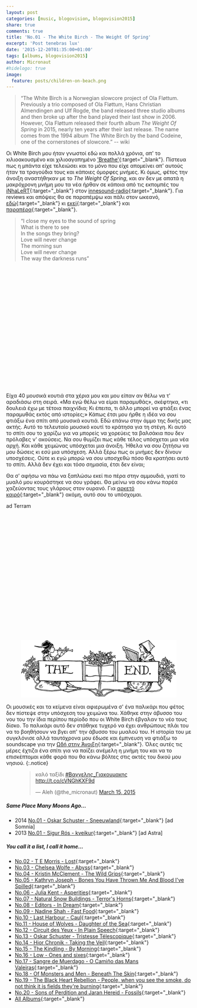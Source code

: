```yaml
---
layout: post
categories: [music, blogovision, blogovision2015]
share: true
comments: true
title: 'No.01 - The White Birch - The Weight Of Spring'
excerpt: 'Post tenebras lux'
date: '2015-12-20T01:35:00+01:00'
tags: [albums, blogovision2015]
author: Micronaut
#hidelogo: true
image:
  feature: posts/children-on-beach.png
---
```

>&ldquo;The White Birch is a Norwegian slowcore project of Ola Fløttum. Previously a trio composed of Ola Fløttum, Hans Christian Almendingen and Ulf Rogde, the band released three studio albums and then broke up after the band played their last show in 2006. However, Ola Fløttum released their fourth album *The Weight Of Spring* in 2015, nearly ten years after their last release. The name comes from the 1994 album The White Birch by the band Codeine, one of the cornerstones of slowcore.&rdquo; -- wiki

Οι White Birch μου ήταν γνωστοί εδώ και πολλά χρόνια, απ' το xιλιοακουσμένο και χιλιοαγαπημένο ['Breathe'](https://www.youtube.com/watch?v=NxZG62y07lY){:target="_blank"}. Πίστευα πως η μπάντα είχε τελειώσει και το μόνο που είχε απομείνει απ' αυτούς ήταν τα τραγούδια τους και κάποιες όμορφες μνήμες. Κι όμως, φέτος την άνοιξη αναστήθηκαν με το *The Weight Of Spring*, και αν δεν με απατά η μακρόχρονη μνήμη μου τα νέα ήρθαν σε κάποια από τις εκπομπές του [iNhaLeRT](https://www.mixcloud.com/iNhaLeRT/){:target="_blank"} στον [innesound-radio](http://innersound-radio.com/){:target="_blank"}. Για reviews και απόψεις θα σε παραπέμψω και πάλι στον ωκεανό, [εδώ](http://spellbindingmusic.com/the-white-birch-the-weight-of-spring/){:target="_blank"} κι [εκεί](http://blurtonline.com/review/white-birch-the-weight-of-spring/){:target="_blank"} και [παραπέρα](http://lunakafe.com/moon228/no228.php){:target="_blank"}.

>&ldquo;I close my eyes to the sound of spring<br/>
>What is there to see<br/>
>In the songs they bring?<br/>
>Love will never change<br/>
>The morning sun<br/>
>Love will never change<br/>
>The way the darkness runs&rdquo;<br/>

<iframe class="invisible center" width="70%" height="325" src="about:blank" data-src="https://www.youtube.com/embed/YMpOJEd5lKc" frameborder="0">&nbsp;</iframe>

Είχα 40 μουσικά κουτιά στα χέρια μου και μου είπαν αν θέλω να τ' αραδιάσω στη σειρά. «Μα εγώ θέλω να είμαι παραμυθάς», σκέφτηκα, «τι δουλειά έχω με τέτοια παιχνίδια; Κι έπειτα, τι άλλο μπορεί να φτιάξει ένας παραμυθάς εκτός από ιστορίες;» Κάπως έτσι μου ήρθε η ιδέα να σου φτιάξω ένα σπίτι από μουσικά κουτιά. Εδώ επάνω στην άμμο της δικής μας ακτής. Αυτό το τελευταίο μουσικό κουτί το κράτησα για τη στέγη. Κι αυτό το σπίτι σου το χαρίζω για να μπορείς να χορεύεις τα βαλσάκια που δεν πρόλαβες ν' ακούσεις. Να σου θυμίζει πως κάθε τέλος υπόσχεται μια νέα αρχή. Και κάθε χειμώνας υπόσχεται μια άνοιξη. Ήθελα να σου ζητήσω να μου δώσεις κι εσύ μια υπόσχεση. Αλλά ξέρω πως οι μνήμες δεν δίνουν υποσχέσεις. Ούτε κι εγώ μπορώ να σου υποσχεθώ πόσο θα κρατήσει αυτό το σπίτι. Αλλά δεν έχει και τόσο σημασία, έτσι δεν είναι;

Θα σ' αφήσω να πάω να ξαπλώσω εκεί πιο πέρα στην αμμουδιά, γιατί το μυαλό μου κουράστηκε να σου γράφει. Θα μείνω να σου κάνω παρέα χαζεύοντας τους γλάρους στον ουρανό. Για [αρκετό καιρό](https://www.youtube.com/watch?v=16pa1rMO4bE){:target="_blank"} ακόμη, αυτό σου το υπόσχομαι. 

ad Terram

<iframe class="invisible center" width="70%" height="325" src="about:blank" data-src="https://www.youtube.com/embed/KcTr2oIP5sc" frameborder="0">&nbsp;</iframe>

<figure class="center">
	<img src="/images/TheEnd.gif" alt="The End" class="center"/>
</figure>

Οι μουσικές και τα κείμενα είναι αφιερωμένα σ' ένα παλικάρι που φέτος δεν πίστεψε στην υπόσχεση του χειμώνα του. Χάθηκε στην άβυσσο του νου του την ίδια περίπου περίοδο που οι White Birch έβγαλαν το νέο τους δίσκο. Το παλικάρι αυτό δεν στάθηκε τυχερό να έχει ανθρώπους πλάι του να το βοηθήσουν να βγει απ' την άβυσσο του μυαλού του. Η ιστορία του με συγκλόνισε αλλά ταυτόχρονα μου έδωσε και έμπνευση να φτιάξω το soundscape για την [Ωδή στην Άνοιξη](https://www.mixcloud.com/MoonlightFairyTales/life-is-a-waltz-vol14-an-ode-to-spring/){:target="_blank"}. Όλες αυτές τις μέρες έχτιζα ένα σπίτι για να παίζει ανέμελη η μνήμη του και να το επισκέπτομαι κάθε φορά που θα κάνω βόλτες στις ακτές του δικού μου νησιού.
{:.notice}

<figure class="center">
<blockquote class="twitter-tweet" data-cards="hidden" lang="en"><p lang="el" dir="ltr">καλό ταξίδι <a href="https://twitter.com/hashtag/%CE%92%CE%B1%CE%B3%CE%B3%CE%B5%CE%BB%CE%B7%CF%82_%CE%93%CE%B9%CE%B1%CE%BA%CE%BF%CF%85%CE%BC%CE%B1%CE%BA%CE%B7%CF%82?src=hash">#Βαγγελης_Γιακουμακης</a> <a href="http://t.co/cVNGhKXF9d">http://t.co/cVNGhKXF9d</a></p>&mdash; Aleh (@the_micronaut) <a href="https://twitter.com/the_micronaut/status/577223827358232576">March 15, 2015</a></blockquote>
<script async src="//platform.twitter.com/widgets.js" charset="utf-8"></script>
</figure>

<div class="text-divider"></div>

##### <i class="fa fa-hand-o-right"></i> Same Place Many Moons Ago...

* 2014 [No.01 - Oskar Schuster - Sneeuwland](/music/blogovision/blogovision2014/blogovision2014-no01/){:target="_blank"} [ad Somnia]
* 2013 [No.01 - Sigur Rós - kveikur](/music/blogovision/blogovision2013/blogovision2013-no01/){:target="_blank"} [ad Astra]

##### <i class="fa fa-hand-o-right"></i> You call it a list, I call it home...

* [No.02 - T E Morris - Lost](/music/blogovision/blogovision2015/blogovision2015-no02/){:target="_blank"}
* [No.03 - Chelsea Wolfe - Abyss](/music/blogovision/blogovision2015/blogovision2015-no03/){:target="_blank"}
* [No.04 - Kristin McClement - The Wild Grips](/music/blogovision/blogovision2015/blogovision2015-no04/){:target="_blank"}
* [No.05 - Kathryn Joseph - Bones You Have Thrown Me And Blood I've Spilled](/music/blogovision/blogovision2015/blogovision2015-no05/){:target="_blank"}
* [No.06 - Julia Kent - Asperities](/music/blogovision/blogovision2015/blogovision2015-no06/){:target="_blank"}
* [No.07 - Natural Snow Buildings - Terror's Horns](/music/blogovision/blogovision2015/blogovision2015-no07/){:target="_blank"}
* [No.08 - Editors - In Dream](/music/blogovision/blogovision2015/blogovision2015-no08/){:target="_blank"}
* [No.09 - Nadine Shah - Fast Food](/music/blogovision/blogovision2015/blogovision2015-no09/){:target="_blank"}
* [No.10 - Last Harbour - Caul](/music/blogovision/blogovision2015/blogovision2015-no10/){:target="_blank"}
* [No.11 - House of Wolves - Daughter of the Sea](/music/blogovision/blogovision2015/blogovision2015-no11/){:target="_blank"}
* [No.12 - Circuit des Yeux - In Plain Speech](/music/blogovision/blogovision2015/blogovision2015-no12/){:target="_blank"}
* [No.13 - Oskar Schuster - Tristesse Télescopique](/music/blogovision/blogovision2015/blogovision2015-no13/){:target="_blank"}
* [No.14 - Hior Chronik - Taking the Veil](/music/blogovision/blogovision2015/blogovision2015-no14/){:target="_blank"}
* [No.15 - The Kindling - By Morning](/music/blogovision/blogovision2015/blogovision2015-no15/){:target="_blank"}
* [No.16 - Low - Ones and sixes](/music/blogovision/blogovision2015/blogovision2015-no16/){:target="_blank"}
* [No.17 - Sangre de Muerdago - O Camiño das Mans Valeiras](/music/blogovision/blogovision2015/blogovision2015-no17/){:target="_blank"}
* [No.18 - Of Monsters and Men - Beneath The Skin](/music/blogovision/blogovision2015/blogovision2015-no18/){:target="_blank"}
* [No.19 - The Black Heart Rebellion - People, when you see the smoke, do not think it is fields they're burning](/music/blogovision/blogovision2015/blogovision2015-no19/){:target="_blank"}
* [No.20 - Sons of Perdition and Jaran Hereid - Fossils](/music/blogovision/blogovision2015/blogovision2015-no20/){:target="_blank"}
* [All Albums](/music/albums/2015/){:target="_blank"}
